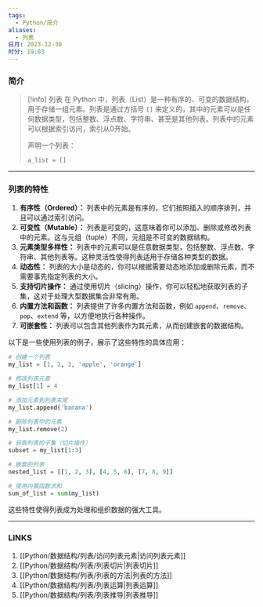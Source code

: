 ```yaml
---
tags:
  - Python/简介
aliases:
  - 列表
日月: 2023-12-30
时分: 19:03
---
```

### 简介

>[!info] 列表
>在 Python 中，列表（List）是一种有序的、可变的数据结构，用于存储一组元素。列表是通过方括号 `[]` 来定义的，其中的元素可以是任何数据类型，包括整数、浮点数、字符串、甚至是其他列表。列表中的元素可以根据索引访问，索引从0开始。
>
>声明一个列表：
>```python
>a_list = []
>```

---
### 列表的特性

1. **有序性（Ordered）：** 列表中的元素是有序的，它们按照插入的顺序排列，并且可以通过索引访问。
2. **可变性（Mutable）：** 列表是可变的，这意味着你可以添加、删除或修改列表中的元素。这与元组（tuple）不同，元组是不可变的数据结构。
3. **元素类型多样性：** 列表中的元素可以是任意数据类型，包括整数、浮点数、字符串、其他列表等。这种灵活性使得列表适用于存储各种类型的数据。
4. **动态性：** 列表的大小是动态的，你可以根据需要动态地添加或删除元素，而不需要事先指定列表的大小。
5. **支持切片操作：** 通过使用切片（slicing）操作，你可以轻松地获取列表的子集，这对于处理大型数据集合非常有用。
6. **内置方法和函数：** 列表提供了许多内置方法和函数，例如 `append`、`remove`、`pop`、`extend` 等，以方便地执行各种操作。
7. **可嵌套性：** 列表可以包含其他列表作为其元素，从而创建嵌套的数据结构。

以下是一些使用列表的例子，展示了这些特性的具体应用：

```python
# 创建一个列表
my_list = [1, 2, 3, 'apple', 'orange']

# 修改列表元素
my_list[1] = 4

# 添加元素到列表末尾
my_list.append('banana')

# 删除列表中的元素
my_list.remove(2)

# 获取列表的子集（切片操作）
subset = my_list[1:3]

# 嵌套的列表
nested_list = [[1, 2, 3], [4, 5, 6], [7, 8, 9]]

# 使用内置函数求和
sum_of_list = sum(my_list)
```

这些特性使得列表成为处理和组织数据的强大工具。

---
### LINKS
1. [[Python/数据结构/列表/访问列表元素|访问列表元素]]
2. [[Python/数据结构/列表/列表切片|列表切片]]
3. [[Python/数据结构/列表/列表的方法|列表的方法]]
4. [[Python/数据结构/列表/列表运算|列表运算]]
5. [[Python/数据结构/列表/列表推导|列表推导]]
